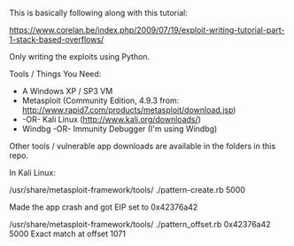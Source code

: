 

This is basically following along with this tutorial:

https://www.corelan.be/index.php/2009/07/19/exploit-writing-tutorial-part-1-stack-based-overflows/

Only writing the exploits using Python.

Tools / Things You Need:
* A Windows XP / SP3 VM
* Metasploit (Community Edition, 4.9.3 from: http://www.rapid7.com/products/metasploit/download.jsp)
* -OR- Kali Linux (http://www.kali.org/downloads/)
* Windbg -OR- Immunity Debugger (I'm using Windbg)

Other tools / vulnerable app downloads are available in the folders in this repo.

In Kali Linux:

/usr/share/metasploit-framework/tools/
./pattern-create.rb 5000

Made the app crash and got EIP set to 0x42376a42

/usr/share/metasploit-framework/tools/
./pattern_offset.rb 0x42376a42 5000
Exact match at offset 1071
